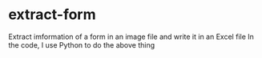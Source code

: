# extract-form
Extract imformation of a form in an image file and write it in an Excel file
In the code, I use Python to do the above thing
